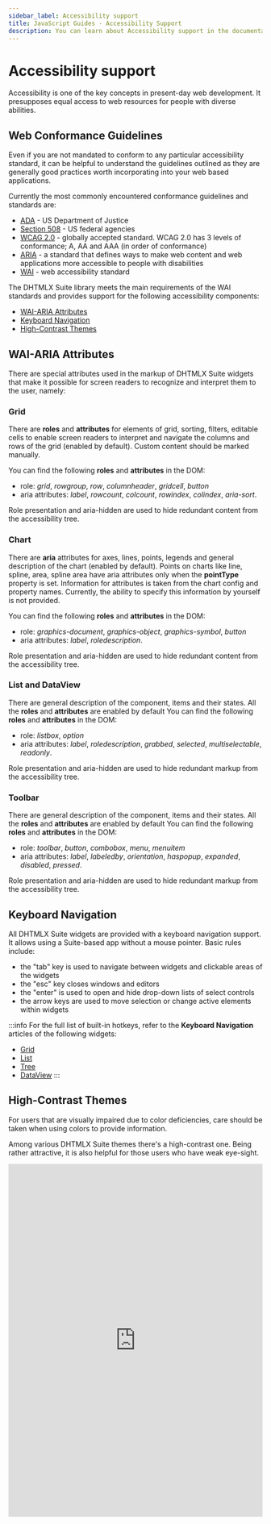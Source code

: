 ```yaml
---
sidebar_label: Accessibility support
title: JavaScript Guides - Accessibility Support 
description: You can learn about Accessibility support in the documentation of the DHTMLX JavaScript UI library. Browse developer guides and API reference, try out code examples and live demos, and download a free 30-day evaluation version of DHTMLX Suite.
---
```


# Accessibility support

Accessibility is one of the key concepts in present-day web development. It presupposes equal access to web resources for people with diverse abilities.

## Web Conformance Guidelines

Even if you are not mandated to conform to any particular accessibility standard, it can be helpful to understand the guidelines outlined as they are generally good practices worth incorporating into your web based applications.

Currently the most commonly encountered conformance guidelines and standards are:

- [ADA](https://www.ada.gov/) - US Department of Justice
- [Section 508](https://www.section508.gov/) - US federal agencies
- [WCAG 2.0](https://www.w3.org/WAI/intro/wcag) - globally accepted standard. WCAG 2.0 has 3 levels of conformance; A, AA and AAA (in order of conformance)
- [ARIA](https://developer.mozilla.org/en-US/docs/Web/Accessibility/ARIA) - a standard that defines ways to make web content and web applications more accessible to people with disabilities
- [WAI](https://www.w3.org/WAI/) - web accessibility standard

The DHTMLX Suite library meets the main requirements of the WAI standards and provides support for the following accessibility components:

- [WAI-ARIA Attributes](#wai-aria-attributes)
- [Keyboard Navigation](#keyboard-navigation)
- [High-Сontrast Themes](#high-contrast-themes)

## WAI-ARIA Attributes

There are special attributes used in the markup of DHTMLX Suite widgets that make it possible for screen readers to recognize and interpret them to the user, namely:

### Grid

There are **roles** and **attributes** for elements of grid, sorting, filters, editable cells to enable screen readers to interpret and navigate the columns and rows of the grid (enabled by default). Custom content should be marked manually.

You can find the following **roles** and **attributes** in the DOM:

- role: *grid*, *rowgroup*, *row*, *columnheader*, *gridcell*, *button*
- aria attributes: *label*, *rowcount*, *colcount*, *rowindex*, *colindex*, *aria-sort*.

Role presentation and aria-hidden are used to hide redundant content from the accessibility tree.

### Chart

There are **aria** attributes for axes, lines, points, legends and general description of the chart (enabled by default). Points on charts like line, spline, area, spline area have aria attributes only when the **pointType** property is set. Information for attributes is taken from the chart config and property names. Currently, the ability to specify this information by yourself is not provided.

You can find the following **roles** and **attributes** in the DOM:
- role: *graphics-document*, *graphics-object*, *graphics-symbol*, *button*
- aria attributes: *label*,  *roledescription*.

Role presentation and aria-hidden are used to hide redundant content from the accessibility tree.

### List and DataView

There are general description of the component, items and their states. All the **roles** and **attributes** are enabled by default You can find the following **roles** and **attributes** in the DOM:
- role: *listbox*, *option*
- aria attributes: *label*, *roledescription*, *grabbed*, *selected*, *multiselectable*, *readonly*.

Role presentation and aria-hidden are used to hide redundant markup from the accessibility tree.

### Toolbar 

There are general description of the component, items and their states. All the **roles** and **attributes** are enabled by default You can find the following **roles** and **attributes** in the DOM:

- role: *toolbar*, *button*, *combobox*, *menu*, *menuitem*
- aria attributes: *label*, *labeledby*, *orientation*, *haspopup*, *expanded*, *disabled*, *pressed*.

Role presentation and aria-hidden are used to hide redundant markup from the accessibility tree.

## Keyboard Navigation

All DHTMLX Suite widgets are provided with a keyboard navigation support. It allows using a Suite-based app without a mouse pointer. Basic rules include:

- the "tab" key is used to navigate between widgets and clickable areas of the widgets
- the "esc" key closes windows and editors
- the "enter" is used to open and hide drop-down lists of select controls
- the arrow keys are used to move selection or change active elements within widgets

:::info
For the full list of built-in hotkeys, refer to the **Keyboard Navigation** articles of the following widgets:
- [Grid](../../grid/configuration/#keyboard-navigation)
- [List](../../list/configuration/#arrow-keys-navigation)
- [Tree](../../tree/configuration/#key-navigation)
- [DataView](../../dataview/configuration/#arrow-keys-navigation)
:::

## High-Contrast Themes

For users that are visually impaired due to color deficiencies, care should be taken when using colors to provide information.

Among various DHTMLX Suite themes there's a high-contrast one. Being rather attractive, it is also helpful for those users who have weak eye-sight.

<iframe src="https://snippet.dhtmlx.com/1eh4ks4f?mode=result" frameborder="0" class="snippet_iframe" width="100%" height="700"></iframe>